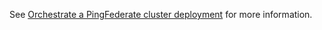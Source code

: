 See [Orchestrate a PingFederate cluster deployment](../../docs/deployK8sPF-clusters.md) for more information.